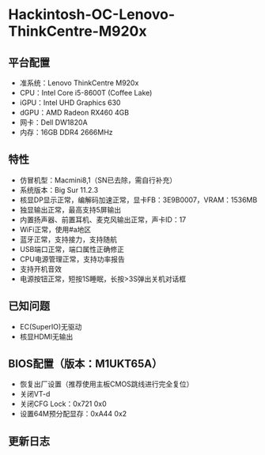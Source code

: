 # Hackintosh-OC-Lenovo-ThinkCentre-M920x

## 平台配置
* 准系统：Lenovo ThinkCentre M920x
* CPU：Intel Core i5-8600T (Coffee Lake)
* iGPU：Intel UHD Graphics 630
* dGPU：AMD Radeon RX460 4GB
* 网卡：Dell DW1820A
* 内存：16GB DDR4 2666MHz

## 特性
* 仿冒机型：Macmini8,1（SN已去除，需自行补充）
* 系统版本：Big Sur 11.2.3
* 核显DP显示正常，编解码加速正常，显卡FB：3E9B0007，VRAM：1536MB
* 独显输出正常，最高支持5屏输出
* 内置扬声器、前置耳机、麦克风输出正常，声卡ID：17
* WiFi正常，使用#a地区
* 蓝牙正常，支持接力，支持随航
* USB端口正常，端口属性正确修正
* CPU电源管理正常，支持功率报告
* 支持开机音效
* 电源按钮正常，短按1S睡眠，长按>3S弹出关机对话框

## 已知问题
* EC(SuperIO)无驱动
* 核显HDMI无输出

## BIOS配置（版本：M1UKT65A）
* 恢复出厂设置（推荐使用主板CMOS跳线进行完全复位）
* 关闭VT-d
* 关闭CFG Lock：0x721 0x0
* 设置64M预分配显存：0xA44 0x2

## 更新日志
